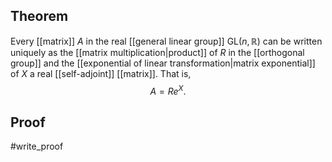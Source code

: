 ## Theorem
Every [[matrix]] $A$ in the real [[general linear group]] $\text{GL}(n,\mathbb R)$ can be written uniquely as the [[matrix multiplication|product]] of $R$ in the [[orthogonal group]] and the [[exponential of linear transformation|matrix exponential]] of $X$ a real [[self-adjoint]] [[matrix]]. That is, $$A = Re^X.$$
## Proof
#write_proof 
